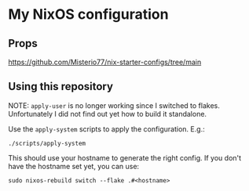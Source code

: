 # My NixOS configuration

## Props

https://github.com/Misterio77/nix-starter-configs/tree/main

## Using this repository

NOTE: `apply-user` is no longer working since I switched to flakes.
      Unfortunately I did not find out yet how to build it standalone.

Use the `apply-system` scripts to apply the configuration. E.g.:
```
./scripts/apply-system
```

This should use your hostname to generate the right config. If you don't have
the hostname set yet, you can use:
```
sudo nixos-rebuild switch --flake .#<hostname>
```
